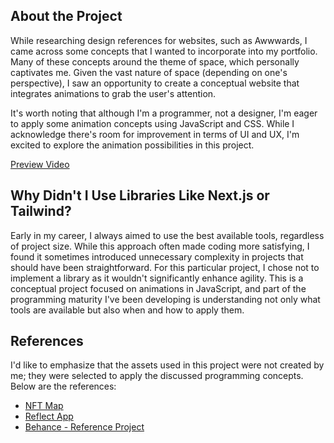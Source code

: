 ## About the Project

While researching design references for websites, such as Awwwards, I came across some concepts that I wanted to incorporate into my portfolio. Many of these concepts around the theme of space, which personally captivates me. Given the vast nature of space (depending on one's perspective), I saw an opportunity to create a conceptual website that integrates animations to grab the user's attention.

It's worth noting that although I'm a programmer, not a designer, I'm eager to apply some animation concepts using JavaScript and CSS. While I acknowledge there's room for improvement in terms of UI and UX, I'm excited to explore the animation possibilities in this project.

[Preview Video](https://youtu.be/yzbmPEhLAwM)

## Why Didn't I Use Libraries Like Next.js or Tailwind?

Early in my career, I always aimed to use the best available tools, regardless of project size. While this approach often made coding more satisfying, I found it sometimes introduced unnecessary complexity in projects that should have been straightforward. For this particular project, I chose not to implement a library as it wouldn't significantly enhance agility. This is a conceptual project focused on animations in JavaScript, and part of the programming maturity I've been developing is understanding not only what tools are available but also when and how to apply them.

## References

I'd like to emphasize that the assets used in this project were not created by me; they were selected to apply the discussed programming concepts. Below are the references:

- [NFT Map](https://nftmap.com/)
- [Reflect App](https://reflect.app/)
- [Behance - Reference Project](https://mir-s3-cdn-cf.behance.net/project_modules/1400/2d5dc994061385.5e7924f39d2db.png)
